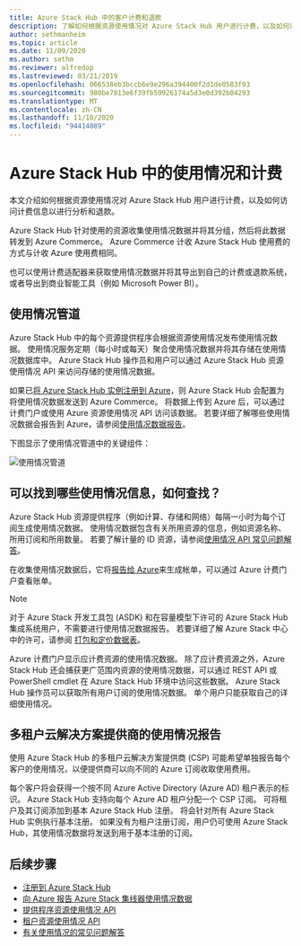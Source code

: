 ```yaml
---
title: Azure Stack Hub 中的客户计费和退款
description: 了解如何根据资源使用情况对 Azure Stack Hub 用户进行计费，以及如何访问计费信息以进行分析和退款。
author: sethmanheim
ms.topic: article
ms.date: 11/09/2020
ms.author: sethm
ms.reviewer: alfredop
ms.lastreviewed: 03/21/2019
ms.openlocfilehash: 066538eb3bccb6e9e296a394400f2d1de0583f93
ms.sourcegitcommit: 980be7813e6f39fb59926174a5d3e0d392b04293
ms.translationtype: MT
ms.contentlocale: zh-CN
ms.lasthandoff: 11/10/2020
ms.locfileid: "94414089"
---
```

# <a name="usage-and-billing-in-azure-stack-hub"></a>Azure Stack Hub 中的使用情况和计费

本文介绍如何根据资源使用情况对 Azure Stack Hub 用户进行计费，以及如何访问计费信息以进行分析和退款。

Azure Stack Hub 针对使用的资源收集使用情况数据并将其分组，然后将此数据转发到 Azure Commerce。 Azure Commerce 计收 Azure Stack Hub 使用费的方式与计收 Azure 使用费相同。

也可以使用计费适配器来获取使用情况数据并将其导出到自己的计费或退款系统，或者导出到商业智能工具（例如 Microsoft Power BI）。

## <a name="usage-pipeline"></a>使用情况管道

Azure Stack Hub 中的每个资源提供程序会根据资源使用情况发布使用情况数据。 使用情况服务定期（每小时或每天）聚合使用情况数据并将其存储在使用情况数据库中。 Azure Stack Hub 操作员和用户可以通过 Azure Stack Hub 资源使用情况 API 来访问存储的使用情况数据。

如果已[将 Azure Stack Hub 实例注册到 Azure](azure-stack-registration.md)，则 Azure Stack Hub 会配置为将使用情况数据发送到 Azure Commerce。 将数据上传到 Azure 后，可以通过计费门户或使用 Azure 资源使用情况 API 访问该数据。 若要详细了解哪些使用情况数据会报告到 Azure，请参阅[使用情况数据报告](azure-stack-usage-reporting.md)。  

下图显示了使用情况管道中的关键组件：

![使用情况管道](media/azure-stack-billing-and-chargeback/usagepipeline.svg)

## <a name="what-usage-information-can-i-find-and-how"></a>可以找到哪些使用情况信息，如何查找？

Azure Stack Hub 资源提供程序（例如计算、存储和网络）每隔一小时为每个订阅生成使用情况数据。 使用情况数据包含有关所用资源的信息，例如资源名称、所用订阅和所用数量。 若要了解计量的 ID 资源，请参阅[使用情况 API 常见问题解答](azure-stack-usage-related-faq.md)。

在收集使用情况数据后，它将[报告给 Azure](azure-stack-usage-reporting.md)来生成帐单，可以通过 Azure 计费门户查看账单。

> [!NOTE]  
> 对于 Azure Stack 开发工具包 (ASDK) 和在容量模型下许可的 Azure Stack Hub 集成系统用户，不需要进行使用情况数据报告。 若要详细了解 Azure Stack 中心中的许可，请参阅 [打包和定价数据表](https://azure.microsoft.com/mediahandler/files/resourcefiles/5bc3f30c-cd57-4513-989e-056325eb95e1/Azure-Stack-packaging-and-pricing-datasheet.pdf)。

Azure 计费门户显示应计费资源的使用情况数据。 除了应计费资源之外，Azure Stack Hub 还会捕获更广范围内资源的使用情况数据，可以通过 REST API 或 PowerShell cmdlet 在 Azure Stack Hub 环境中访问这些数据。 Azure Stack Hub 操作员可以获取所有用户订阅的使用情况数据。 单个用户只能获取自己的详细使用情况。

## <a name="usage-reporting-for-multi-tenant-cloud-solution-providers"></a>多租户云解决方案提供商的使用情况报告

使用 Azure Stack Hub 的多租户云解决方案提供商 (CSP) 可能希望单独报告每个客户的使用情况，以便提供商可以向不同的 Azure 订阅收取使用费用。

每个客户将会获得一个按不同 Azure Active Directory (Azure AD) 租户表示的标识。 Azure Stack Hub 支持向每个 Azure AD 租户分配一个 CSP 订阅。 可将租户及其订阅添加到基本 Azure Stack Hub 注册。 将会针对所有 Azure Stack Hub 实例执行基本注册。 如果没有为租户注册订阅，用户仍可使用 Azure Stack Hub，其使用情况数据将发送到用于基本注册的订阅。

## <a name="next-steps"></a>后续步骤

- [注册到 Azure Stack Hub](azure-stack-registration.md)
- [向 Azure 报告 Azure Stack 集线器使用情况数据](azure-stack-usage-reporting.md)
- [提供程序资源使用情况 API](azure-stack-provider-resource-api.md)
- [租户资源使用情况 API](azure-stack-tenant-resource-usage-api.md)
- [有关使用情况的常见问题解答](azure-stack-usage-related-faq.md)
